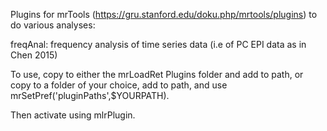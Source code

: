 Plugins for mrTools (https://gru.stanford.edu/doku.php/mrtools/plugins) to do various analyses:

freqAnal: frequency analysis of time series data (i.e of PC EPI data as in Chen 2015)

To use, copy to either the mrLoadRet Plugins folder and add to path, or copy to a folder of your choice, add to path, and use mrSetPref('pluginPaths',$YOURPATH).

Then activate using mlrPlugin.
